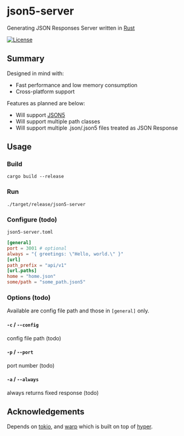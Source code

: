 # json5-server

Generating JSON Responses Server written in [Rust](https://www.rust-lang.org/)

[![License](https://img.shields.io/github/license/nabbisen/json5-server-rs)](https://github.com/nabbisen/json5-server-rs/blob/main/LICENSE)

## Summary

Designed in mind with:

- Fast performance and low memory consumption
- Cross-platform support

Features as planned are below:

- Will support [JSON5](https://json5.org/)
- Will support multiple path classes
- Will support multiple .json/.json5 files treated as JSON Response

## Usage

### Build

```
cargo build --release
```

### Run

```
./target/release/json5-server
```

### Configure (todo)

`json5-server.toml`

```toml
[general]
port = 3001 # optional
always = "{ greetings: \"Hello, world.\" }" 
[url]
path_prefix = "api/v1"
[url.paths]
home = "home.json"
some/path = "some_path.json5"
```

### Options (todo)

Available are config file path and those in `[general]` only.

#### `-c` / `--config`

config file path (todo)

#### `-p` / `--port`

port number (todo)

#### `-a` / `--always`

always returns fixed response (todo)

## Acknowledgements

Depends on [tokio](https://github.com/tokio-rs/tokio), and [warp](https://github.com/seanmonstar/warp) which is built on top of [hyper](https://hyper.rs/).
